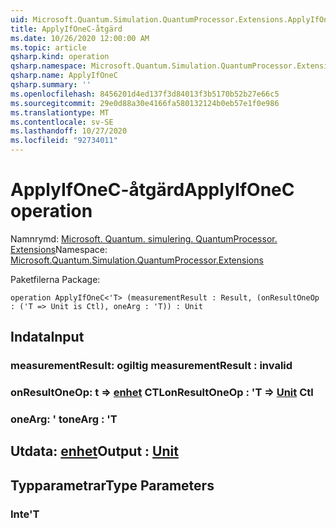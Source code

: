 ```yaml
---
uid: Microsoft.Quantum.Simulation.QuantumProcessor.Extensions.ApplyIfOneC
title: ApplyIfOneC-åtgärd
ms.date: 10/26/2020 12:00:00 AM
ms.topic: article
qsharp.kind: operation
qsharp.namespace: Microsoft.Quantum.Simulation.QuantumProcessor.Extensions
qsharp.name: ApplyIfOneC
qsharp.summary: ''
ms.openlocfilehash: 8456201d4ed137f3d84013f3b5170b52b27e66c5
ms.sourcegitcommit: 29e0d88a30e4166fa580132124b0eb57e1f0e986
ms.translationtype: MT
ms.contentlocale: sv-SE
ms.lasthandoff: 10/27/2020
ms.locfileid: "92734011"
---
```

# <a name="applyifonec-operation"></a><span data-ttu-id="572a4-102">ApplyIfOneC-åtgärd</span><span class="sxs-lookup"><span data-stu-id="572a4-102">ApplyIfOneC operation</span></span>

<span data-ttu-id="572a4-103">Namnrymd: [Microsoft. Quantum. simulering. QuantumProcessor. Extensions](xref:Microsoft.Quantum.Simulation.QuantumProcessor.Extensions)</span><span class="sxs-lookup"><span data-stu-id="572a4-103">Namespace: [Microsoft.Quantum.Simulation.QuantumProcessor.Extensions](xref:Microsoft.Quantum.Simulation.QuantumProcessor.Extensions)</span></span>

<span data-ttu-id="572a4-104">Paketfilerna [](https://nuget.org/packages/)</span><span class="sxs-lookup"><span data-stu-id="572a4-104">Package: [](https://nuget.org/packages/)</span></span>




```qsharp
operation ApplyIfOneC<'T> (measurementResult : Result, (onResultOneOp : ('T => Unit is Ctl), oneArg : 'T)) : Unit
```


## <a name="input"></a><span data-ttu-id="572a4-105">Indata</span><span class="sxs-lookup"><span data-stu-id="572a4-105">Input</span></span>

### <a name="measurementresult--__invalidresult__"></a><span data-ttu-id="572a4-106">measurementResult: __ogiltig <Result>__</span><span class="sxs-lookup"><span data-stu-id="572a4-106">measurementResult : __invalid<Result>__</span></span>




### <a name="onresultoneop--t--unit-ctl"></a><span data-ttu-id="572a4-107">onResultOneOp: t => [enhet](xref:microsoft.quantum.lang-ref.unit) CTL</span><span class="sxs-lookup"><span data-stu-id="572a4-107">onResultOneOp : 'T => [Unit](xref:microsoft.quantum.lang-ref.unit) Ctl</span></span>




### <a name="onearg--t"></a><span data-ttu-id="572a4-108">oneArg: ' t</span><span class="sxs-lookup"><span data-stu-id="572a4-108">oneArg : 'T</span></span>





## <a name="output--unit"></a><span data-ttu-id="572a4-109">Utdata: [enhet](xref:microsoft.quantum.lang-ref.unit)</span><span class="sxs-lookup"><span data-stu-id="572a4-109">Output : [Unit](xref:microsoft.quantum.lang-ref.unit)</span></span>



## <a name="type-parameters"></a><span data-ttu-id="572a4-110">Typparametrar</span><span class="sxs-lookup"><span data-stu-id="572a4-110">Type Parameters</span></span>

### <a name="t"></a><span data-ttu-id="572a4-111">Inte</span><span class="sxs-lookup"><span data-stu-id="572a4-111">'T</span></span>

